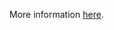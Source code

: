 More information [here](https://docs.prismacloud.io/en/enterprise-edition/policy-reference/secrets-policies/secrets-policy-index/git-secrets-4).
